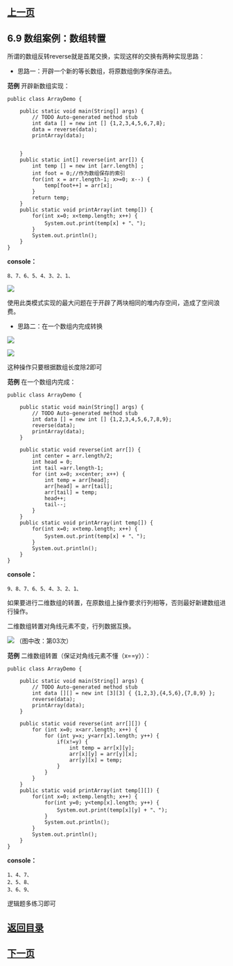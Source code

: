 ## [上一页](course16)

## 6.9 数组案例：数组转置

所谓的数组反转reverse就是首尾交换，实现这样的交换有两种实现思路：

- 思路一：开辟一个新的等长数组，将原数组倒序保存进去。

**范例** 开辟新数组实现：

	public class ArrayDemo {
	
		public static void main(String[] args) {
			// TODO Auto-generated method stub
			int data [] = new int [] {1,2,3,4,5,6,7,8};
			data = reverse(data);
			printArray(data);
			
		
		}
		public static int[] reverse(int arr[]) {
			int temp [] = new int [arr.length] ;
			int foot = 0;//作为数组保存的索引
			for(int x = arr.length-1; x>=0; x--) {
				temp[foot++] = arr[x];
			}
			return temp;
		}
		public static void printArray(int temp[]) {
			for(int x=0; x<temp.length; x++) {
				System.out.print(temp[x] + "、");
			}
			System.out.println();
		}
	}

**console：**

	8、7、6、5、4、3、2、1、

![](https://i.imgur.com/ZYyuvH0.png)

使用此类模式实现的最大问题在于开辟了两块相同的堆内存空间，造成了空间浪费。

- 思路二：在一个数组内完成转换

![](https://i.imgur.com/DBimzHv.png)

![](https://i.imgur.com/U9m2eyG.png)

这种操作只要根据数组长度除2即可

**范例** 在一个数组内完成：

	public class ArrayDemo {
	
		public static void main(String[] args) {
			// TODO Auto-generated method stub
			int data [] = new int [] {1,2,3,4,5,6,7,8,9};
			reverse(data);
			printArray(data);
		}
		
		public static void reverse(int arr[]) {
			int center = arr.length/2;
			int head = 0;
			int tail =arr.length-1;
			for (int x=0; x<center; x++) {
				int temp = arr[head];
				arr[head] = arr[tail];
				arr[tail] = temp;
				head++;
				tail--;
			}
		}
		public static void printArray(int temp[]) {
			for(int x=0; x<temp.length; x++) {
				System.out.print(temp[x] + "、");
			}
			System.out.println();
		}
	}

**console：**

	9、8、7、6、5、4、3、2、1、

如果要进行二维数组的转置，在原数组上操作要求行列相等，否则最好新建数组进行操作。

二维数组转置对角线元素不变，行列数据互换。

![](https://i.imgur.com/3AjVCFF.png)
（图中改：第03次）

**范例** 二维数组转置（保证对角线元素不懂（x==y））：

	public class ArrayDemo {
	
		public static void main(String[] args) {
			// TODO Auto-generated method stub
			int data [][] = new int [3][3] { {1,2,3},{4,5,6},{7,8,9} };
			reverse(data);
			printArray(data);
		}
		
		public static void reverse(int arr[][]) {
			for (int x=0; x<arr.length; x++) {
				for (int y=x; y<arr[x].length; y++) {
					if(x!=y) {
						int temp = arr[x][y];
						arr[x][y] = arr[y][x];
						arr[y][x] = temp;
					}
				}
			}
		}
		public static void printArray(int temp[][]) {
			for(int x=0; x<temp.length; x++) {
				for(int y=0; y<temp[x].length; y++) {
					System.out.print(temp[x][y] + "、");
				}
				System.out.println();
			}
			System.out.println();
		}
	}

**console：**

	1、4、7、
	2、5、8、
	3、6、9、

逻辑题多练习即可


## [返回目录](https://wuchengcheng110120.github.io/learnJava)
## [下一页](course18)
